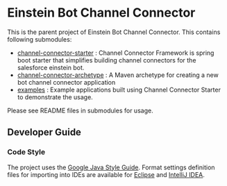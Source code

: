 # Einstein Bot Channel Connector 

This is the parent project of Einstein Bot Channel Connector. This contains following submodules:

* [channel-connector-starter](channel-connector-starter) : Channel Connector Framework is spring boot starter that simplifies building channel connectors for the salesforce einstein bot.
* [channel-connector-archetype](channel-connector-archetype) : A Maven archetype for creating a new bot channel connector application
* [examples](examples) : Example applications built using Channel Connector Starter to demonstrate the usage.

Please see README files in submodules for usage.

## Developer Guide

### Code Style

The project uses the [Google Java Style Guide](https://google.github.io/styleguide/javaguide.html).
Format settings definition files for importing into IDEs are available for [Eclipse](https://github.com/google/styleguide/blob/gh-pages/eclipse-java-google-style.xml)
and [IntelliJ IDEA](https://github.com/google/styleguide/blob/gh-pages/intellij-java-google-style.xml).


